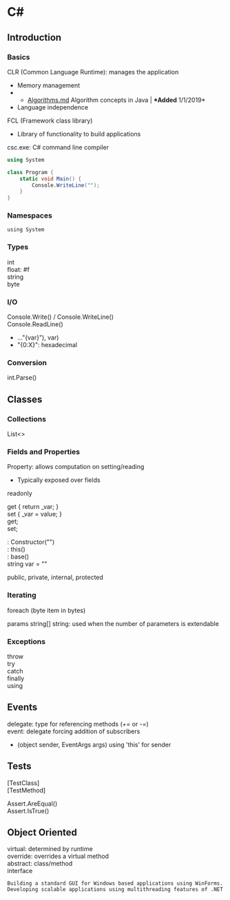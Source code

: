 # C\#

## Introduction

### Basics

CLR \(Common Language Runtime\): manages the application

* Memory management
* * [Algorithms.md](https://github.com/JacobSampson/MarkdownNotes/tree/74174ada135d7190544bd662e92d944c021495ad/Programming/C#/Programming/Java/Algorithms.md) Algorithm concepts in Java \| **\*Added** 1/1/2019\*
* Language independence

FCL \(Framework class library\)

* Library of functionality to build applications

csc.exe: C\# command line compiler

```csharp
using System

class Program {
    static void Main() {
        Console.WriteLine("");
    }
}
```

### Namespaces

`using System`

### Types

int  
float: \#f  
string  
byte

### I/O

Console.Write\(\) / Console.WriteLine\(\)  
Console.ReadLine\(\)

* ..."{var}"\), var\)
* "{0:X}": hexadecimal

### Conversion

int.Parse\(\)

## Classes

### Collections

List&lt;&gt;

### Fields and Properties

Property: allows computation on setting/reading

* Typically exposed over fields

readonly

get { return \_var; }  
set { \_var = value; }  
get;  
set;

: Constructor\(""\)  
: this\(\)  
: base\(\)  
string var = ""

public, private, internal, protected

### Iterating

foreach \(byte item in bytes\)

params string\[\] string: used when the number of parameters is extendable

### Exceptions

throw  
try  
catch  
finally  
using

## Events

delegate: type for referencing methods \(+= or -=\)  
event: delegate forcing addition of subscribers

* \(object sender, EventArgs args\) using 'this' for sender

## Tests

\[TestClass\]  
\[TestMethod\]

Assert.AreEqual\(\)  
Assert.IsTrue\(\)

## Object Oriented

virtual: determined by runtime  
override: overrides a virtual method  
abstract: class/method  
interface

```text
Building a standard GUI for Windows based applications using WinForms.
Developing scalable applications using multithreading features of .NET
```

